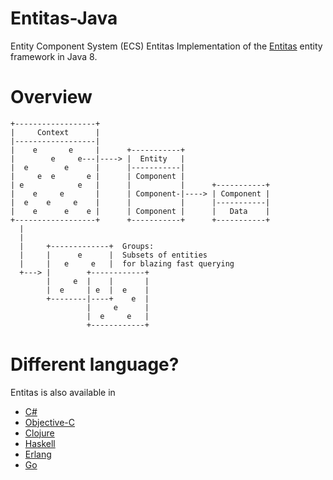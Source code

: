 # Entitas-Java
Entity Component System (ECS) Entitas
Implementation of the [Entitas](https://github.com/sschmid/Entitas-CSharp) entity framework in Java 8.

# Overview
```
+------------------+
|     Context      |
|------------------|
|    e       e     |      +-----------+
|        e     e---|----> |  Entity   |
|  e        e      |      |-----------|
|     e  e       e |      | Component |
| e            e   |      |           |      +-----------+
|    e     e       |      | Component-|----> | Component |
|  e    e     e    |      |           |      |-----------|
|    e      e    e |      | Component |      |   Data    |
+------------------+      +-----------+      +-----------+
  |
  |
  |     +-------------+  Groups:
  |     |      e      |  Subsets of entities
  |     |   e     e   |  for blazing fast querying
  +---> |        +------------+
        |     e  |    |       |
        |  e     | e  |  e    |
        +--------|----+    e  |
                 |     e      |
                 |  e     e   |
                 +------------+
```
# Different language?
Entitas is also available in
- [C#](https://github.com/sschmid/Entitas-CSharp)
- [Objective-C](https://github.com/wooga/entitas)
- [Clojure](https://github.com/mhaemmerle/entitas-clj)
- [Haskell](https://github.com/mhaemmerle/entitas-haskell)
- [Erlang](https://github.com/mhaemmerle/entitas_erl)
- [Go](https://github.com/wooga/go-entitas)